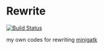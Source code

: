 # Rewrite

[![Build Status](https://travis-ci.org/zhmz90/Rewrite.jl.svg?branch=master)](https://travis-ci.org/zhmz90/Rewrite.jl)


my own codes for rewriting [minigatk](git@github.com:zhmz90/MINIGATK.git)
